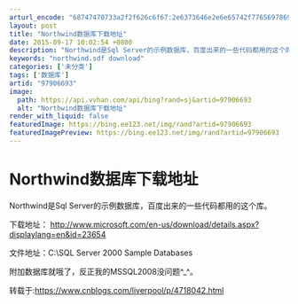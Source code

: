 ```yaml
---
arturl_encode: "68747470733a2f2f626c6f67:2e6373646e2e6e65742f77656978696e5f3330353836303835:2f61727469636c652f64657461696c732f3937393036363933"
layout: post
title: "Northwind数据库下载地址"
date: 2015-09-17 10:02:54 +0800
description: "Northwind是Sql Server的示例数据库，百度出来的一些代码都用的这个库。下载地址：ht"
keywords: "northwind.sdf download"
categories: ['未分类']
tags: ['数据库']
artid: "97906693"
image:
  path: https://api.vvhan.com/api/bing?rand=sj&artid=97906693
  alt: "Northwind数据库下载地址"
render_with_liquid: false
featuredImage: https://bing.ee123.net/img/rand?artid=97906693
featuredImagePreview: https://bing.ee123.net/img/rand?artid=97906693
---
```


# Northwind数据库下载地址

Northwind是Sql Server的示例数据库，百度出来的一些代码都用的这个库。
  
下载地址：
<http://www.microsoft.com/en-us/download/details.aspx?displaylang=en&id=23654>
  
文件地址：C:\SQL Server 2000 Sample Databases
  
附加数据库就哦了，反正我的MSSQL2008没问题^\_^。

转载于:https://www.cnblogs.com/liverpool/p/4718042.html